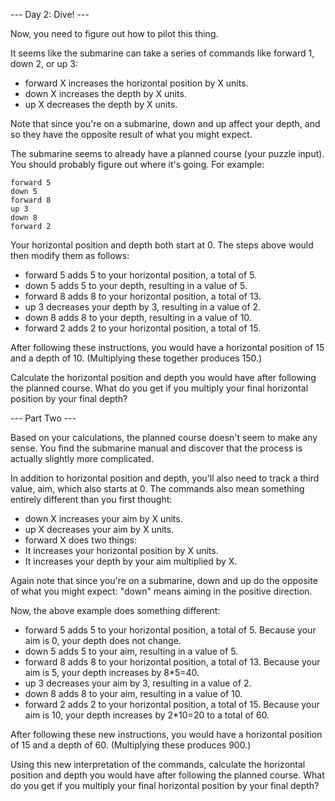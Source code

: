 --- Day 2: Dive! ---

Now, you need to figure out how to pilot this thing.

It seems like the submarine can take a series of commands like forward 1, down 2, or up 3:

 - forward X increases the horizontal position by X units.
 - down X increases the depth by X units.
 - up X decreases the depth by X units.

Note that since you're on a submarine, down and up affect your depth, and so they have the opposite result of what you might expect.

The submarine seems to already have a planned course (your puzzle input). You should probably figure out where it's going. For example:

```
forward 5
down 5
forward 8
up 3
down 8
forward 2
```

Your horizontal position and depth both start at 0. The steps above would then modify them as follows:

 - forward 5 adds 5 to your horizontal position, a total of 5.
 - down 5 adds 5 to your depth, resulting in a value of 5.
 - forward 8 adds 8 to your horizontal position, a total of 13.
 - up 3 decreases your depth by 3, resulting in a value of 2.
 - down 8 adds 8 to your depth, resulting in a value of 10.
 - forward 2 adds 2 to your horizontal position, a total of 15.

After following these instructions, you would have a horizontal position of 15 and a depth of 10. (Multiplying these together produces 150.)

Calculate the horizontal position and depth you would have after following the planned course. What do you get if you multiply your final horizontal position by your final depth?

--- Part Two ---

Based on your calculations, the planned course doesn't seem to make any sense. You find the submarine manual and discover that the process is actually slightly more complicated.

In addition to horizontal position and depth, you'll also need to track a third value, aim, which also starts at 0. The commands also mean something entirely different than you first thought:

 - down X increases your aim by X units.
 - up X decreases your aim by X units.
 - forward X does two things:
  - It increases your horizontal position by X units.
  - It increases your depth by your aim multiplied by X.

Again note that since you're on a submarine, down and up do the opposite of what you might expect: "down" means aiming in the positive direction.

Now, the above example does something different:

 - forward 5 adds 5 to your horizontal position, a total of 5. Because your aim is 0, your depth does not change.
 - down 5 adds 5 to your aim, resulting in a value of 5.
 - forward 8 adds 8 to your horizontal position, a total of 13. Because your aim is 5, your depth increases by 8*5=40.
 - up 3 decreases your aim by 3, resulting in a value of 2.
 - down 8 adds 8 to your aim, resulting in a value of 10.
 - forward 2 adds 2 to your horizontal position, a total of 15. Because your aim is 10, your depth increases by 2*10=20 to a total of 60.

After following these new instructions, you would have a horizontal position of 15 and a depth of 60. (Multiplying these produces 900.)

Using this new interpretation of the commands, calculate the horizontal position and depth you would have after following the planned course. What do you get if you multiply your final horizontal position by your final depth?
